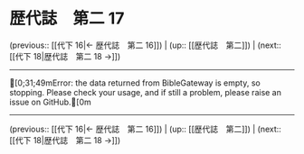 # 歴代誌　第二 17

(previous:: [[代下 16|← 歴代誌　第二 16]]) | (up:: [[歴代誌　第二]]) | (next:: [[代下 18|歴代誌　第二 18 →]])

***
[0;31;49mError: the data returned from BibleGateway is empty, so stopping. Please check your usage, and if still a problem, please raise an issue on GitHub.[0m

***

(previous:: [[代下 16|← 歴代誌　第二 16]]) | (up:: [[歴代誌　第二]]) | (next:: [[代下 18|歴代誌　第二 18 →]])
